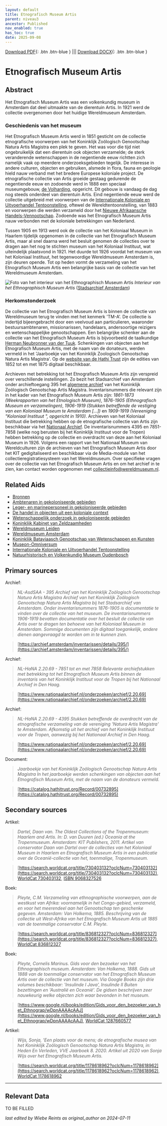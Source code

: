 ```yaml
---
layout: default
title: Etnografisch Museum Artis
parent: niveau3
ancestor: Published
nav_enabled: true
has_toc: true
date: 2025-09-08
--- 
```



[Download PDF](https://raw.githubusercontent.com/colonial-heritage/research-guides-dev/refs/heads/main/EXPORTS/published/PDF/niveau3/Dutch/EMArtis.pdf){: .btn .btn-blue } |||    [Download DOCX](https://raw.githubusercontent.com/colonial-heritage/research-guides-dev/refs/heads/main/EXPORTS/published/DOCX/niveau3/Dutch/EMArtis.docx){: .btn .btn-blue }


# Etnografisch Museum Artis


## Abstract

Het Etnografisch Museum Artis was een volkenkundig museum in Amsterdam dat deel uitmaakte van de dierentuin Artis. In 1921 werd de collectie overgenomen door het huidige Wereldmuseum Amsterdam.

### Geschiedenis van het museum

Het Etnografisch Museum Artis werd in 1851 gesticht om de collectie etnografische voorwerpen van het Koninklijk Zoölogisch Genootschap Natura Artis Magistra een plek te geven. Het was voor die tijd niet ongebruikelijk dat een dierentuin ook objecten verzamelde; de sterk veranderende wetenschappen in de negentiende eeuw richtten zich namelijk vaak op meerdere onderzoeksgebieden tegelijk. De interesse in andere culturen, objecten en gebruiken, alsmede in flora, fauna en geologie hield nauw verband met het bredere Europese koloniale project. De etnografische collectie van Artis groeide gestaag gedurende de negentiende eeuw en zodoende werd in 1888 een speciaal museumgebouw, [de Volharding](http://www.wikidata.org/entity/Q17302628), opgericht. Dit gebouw is vandaag de dag nog steeds onderdeel van dierentuin Artis. Eind negentiende eeuw werd de collectie uitgebreid met voorwerpen van de [Internationale Koloniale en Uitvoerhandel Tentoonstelling](https://www.wikidata.org/entity/Q2417163), oftewel de Wereldtentoonstelling, van 1883 en voorwerpen die werden verzameld door het [Nieuwe Afrikaansche Handels-Vennootschap](http://www.wikidata.org/entity/Q2543001). Zodoende was het Etnografisch Museum Artis nauw verbonden met de koloniale betrekkingen van Nederland.

Tussen 1905 en 1913 werd ook de collectie van het Koloniaal Museum in Haarlem tijdelijk opgenomen in de collectie van het Etnografisch Museum Artis, maar al snel daarna werd het besluit genomen de collecties over te dragen aan het nog te stichten museum van het Koloniaal Instituut, wat uiteindelijk plaatsvond in 1921. Het duurde tot 1926 voordat het museum van het Koloniaal Instituut, het tegenwoordige Wereldmuseum Amsterdam is, zijn deuren opende. Tot op heden vormt de verzameling van het Etnografisch Museum Artis een belangrijke basis van de collectie van het Wereldmuseum Amsterdam.

![Foto van het interieur van het Ethnographisch Museum Artis](https://upload.wikimedia.org/wikipedia/commons/d/d9/Artis%2C_interieur_ethnografisch_museum_3.jpg)
_Interieur van het Ethnographisch Museum Artis_ ([Stadsarchief Amsterdam](https://commons.wikimedia.org/wiki/File:Artis,_interieur_ethnografisch_museum_3.jpg))

### Herkomstonderzoek

De collectie van het Etnografisch Museum Artis is binnen de collectie van Wereldmuseum terug te vinden met het kenmerk 'TM-A'. De collectie is indertijd bijeengebracht door een veelvoud aan particulieren, waaronder bestuursambtenaren, missionarissen, handelaars, andersoortige reizigers en wetenschappelijke genootschappen. Een belangrijke schenker aan de collectie van het Etnografisch Museum Artis is bijvoorbeeld de taalkundige [Herman Neubronner van der Tuuk](http://www.wikidata.org/entity/Q549882). Schenkingen van objecten aan het Etnografisch Museum Artis, met de naam van de donateurs, werden vermeld in het 'Jaarboekje van het Koninklijk Zoologisch Genootschap Natura Artis Magistra'. Op de [website van de Hathi Trust](https://catalog.hathitrust.org/Record/007328956) zijn de edities van 1852 tot en met 1875 digitaal beschikbaar.

Archieven met betrekking tot het Etnografisch Museum Artis zijn verspreid over verschillende instellingen. Zo bezit het Stadsarchief van Amsterdam onder archieftoegang 395 het [algemene archief](https://archief.amsterdam/inventarissen/details/395/) van het Koninklijk Zoölogisch Genootschap Artis Magistra. Inventarisnummers die relevant zijn in het kader van het Etnografisch Museum Artis zijn: *1861-1873 (Weekrapporten van het Etnologisch Museum)*, *1876-1905 (Ethnografisch Museum en verzamelingen)*, *1906-1919 (Stukken betreffende de vestiging van een Koloniaal Museum te Amsterdam [...])* en *1909-1919 (Vereeniging "Koloniaal Instituut ", opgericht in 1910)*. Archieven van het Koloniaal Instituut die betrekking hebben op de etnografische collectie van Artis zijn beschikbaar via het [Nationaal Archief](https://www.nationaalarchief.nl/onderzoeken/archief/2.20.69). De inventarisnummers 4395 en 7851-7858 (welke nog berusten bij het Koninklijk Instituut voor de Tropen) hebben betrekking op de collectie en overdracht van deze aan het Koloniaal Museum in 1926. Volgens een rapport van het Nationaal Museum van Wereldculturen zijn de archieven van het Etnografisch Museum Artis door het KIT gedigitaliseerd en beschikbaar via de Media-module van het collectieregistratiesysteem van het Wereldmuseum. Over specifieke vragen over de collectie van het Etnografisch Museum Artis en om het archief in te zien, kan contact worden opgenomen met [collectieinfo@wereldmuseum.nl](mailto:collectieinfo@wereldmuseum.nl).


## Related Aids

 - [Bronnen](niveau1/Dutch/Sources_20240425.yml)  
 - [Ambtenaren in gekoloniseerde gebieden](niveau2/Dutch/CivilServants_20240320.yml)  
 - [Leger- en marinepersoneel in gekoloniseerde gebieden](niveau2/Dutch/MilitaryAndNavy_20240326.yml)  
 - [De handel in objecten uit een koloniale context](niveau2/Dutch/Trade_20240326.yml)  
 - [Wetenschappelijk onderzoek in gekoloniseerde gebieden](niveau2/Dutch/Science_20240814.yml)  
 - [Koninklijk Kabinet van Zeldzaamheden](niveau3/Dutch/KKZ_20240313.yml)  
 - [Wereldmuseum Leiden](niveau3/Dutch/WMLeiden_20240327.yml)  
 - [Wereldmuseum Amsterdam](niveau3/Dutch/WMAmsterdam_20240711.yml)  
 - [Koninklijk Bataviaasch Genootschap van Wetenschappen en Kunsten](niveau3/Dutch/BGKW_20240827.yml)  
 - [Museon-Omniversum](niveau3/Dutch/Museon_20250429.yml)  
 - [Internationale Koloniale en Uitvoerhandel Tentoonstelling](niveau3/Dutch/Wereldtentoonstelling1883_202550304.yml)  
 - [Natuurhistorisch en Volkenkundig Museum Oudenbosch](niveau3/Dutch/MOudenbosch_20250603.yml)  

## Primary sources

Archief:
  > *NL-AsdSAA - 395 Archief van het Koninklijk Zoölogisch Genootschap Natura Artis Magistra*
  > _Archief van het Koninklijk Zoölogisch Genootschap Natura Artis Magistra bij het Stadsarchief van Amsterdam. Onder inventarisnummers 1876-1905 is documentatie te vinden over de collectie van het museum. De inventarisnummers 1906-1919 bevatten documentatie over het besluit de collectie van Artis over te dragen ten behoeve van het Koloniaal Museum in Amsterdam. Sommige documenten zijn digitaal toegankelijk, andere dienen aangevraagd te worden om in te kunnen zien._  

  > [https://archief.amsterdam/inventarissen/details/395/](https://archief.amsterdam/inventarissen/details/395/)

Archief:
  > *NL-HaNA 2.20.69 - 7851 tot en met 7858*
  > _Relevante archiefstukken met betrekking tot het Etnografisch Museum Artis binnen de inventaris van het Koninklijk Instituut voor de Tropen bij het Nationaal Archief in Den Haag._  

  > [https://www.nationaalarchief.nl/onderzoeken/archief/2.20.69](https://www.nationaalarchief.nl/onderzoeken/archief/2.20.69)

Archief:
  > *NL-HaNA 2.20.69 - 4395*
  > _Stukken betreffende de overdracht van de etnografische verzameling van de vereniging 'Natura Artis Magistra' te Amsterdam. Afkomstig uit het archief van het Koninklijk Instituut voor de Tropen, aanwezig bij het Nationaal Archief in Den Haag._  

  > [https://www.nationaalarchief.nl/onderzoeken/archief/2.20.69](https://www.nationaalarchief.nl/onderzoeken/archief/2.20.69)

Document:
  > *Jaarboekje van het Koninklijk Zoölogisch Genootschap Natura Artis Magistra*
  > _In het jaarboekje werden schenkingen van objecten aan het Etnografisch Museum Artis, met de naam van de donateurs vermeld._  

  > [https://catalog.hathitrust.org/Record/00732895](https://catalog.hathitrust.org/Record/00732895)

## Secondary sources

Artikel:
  > *Dartel, Daan van. The Oldest Collections of the Tropenmuseum: Haarlem and Artis. In: D. van Duuren (ed.) Oceania at the Tropenmuseum. Amsterdam: KIT Publishers, 2011.*
  > _Artikel van conservator Daan van Dartel over de collecties van het Koloniaal Museum in Haarlem en Etnografisch Museum Artis in een publicatie over de Oceanië-collectie van het, toenmalige, Tropenmuseum._  

  > [https://search.worldcat.org/title/730403132?oclcNum=730403132](https://search.worldcat.org/title/730403132?oclcNum=730403132), [WorldCat 730403132](https://search.worldcat.org/title/730403132), [ISBN 9068327526](https://isbnsearch.org/isbn/9068327526)

Boek:
  > *Pleyte, C.M.  Verzameling van ethnographische voorwerpen, aan de westkust van Afrika: voornamelijk in het Congo-gebied, verzameld, en voor het meerendeel aan het Genootschap ten geschenke gegeven. Amsterdam: Van Holkema, 1885.*
  > _Beschrijving van de collectie uit West-Afrika van het Etnografisch Museum Artis uit 1885 van de toenmalige conservator C.M. Pleyte._  

  > [https://search.worldcat.org/title/836812327?oclcNum=836812327](https://search.worldcat.org/title/836812327?oclcNum=836812327), [WorldCat 836812327](https://search.worldcat.org/title/836812327)

Boek:
  > *Pleyte, Cornelis Marinus. Gids voor den bezoeker van het Ethnographisch museum. Amsterdam: Van Holkema, 1888.*
  > _Gids uit 1888 van de toenmalige conservator van het Etnografisch Museum Artis over de collectie van het museum. Via Google Books zijn drie volumes beschikbaar: 'Insulinde I Java', Insulinde II Buiten bezettingen en 'Australië en Oceanië'. De gidsen beschrijven zeer nauwkeurig welke objecten zich waar bevonden in het museum._  

  > [https://www.google.nl/books/edition/Gids_voor_den_bezoeker_van_het_Ethnograp/wDpnAAAAcAAJ](https://www.google.nl/books/edition/Gids_voor_den_bezoeker_van_het_Ethnograp/wDpnAAAAcAAJ), [WorldCat 1287660577](https://search.worldcat.org/title/1287660577)

Artikel:
  > *Wijs, Sonja, 'Een plaats voor de mens; de etnografische musea van het Koninklijk Zoölogisch Genootschap Natura Artis Magistra, in: Heden En Verleden, VVE Jaarboek 8. 2020.*
  > _Artikel uit 2020 van Sonja Wijs over het Etnografisch Museum Artis._  

  > [https://search.worldcat.org/title/1178618962?oclcNum=1178618962](https://search.worldcat.org/title/1178618962?oclcNum=1178618962), [WorldCat 1178618962](https://search.worldcat.org/title/1178618962)



---
## Relevant Data 
TO BE FILLED

_last edited by Wiebe Reints as original_author on 2024-07-11_
        